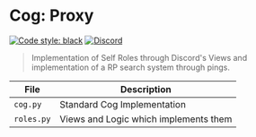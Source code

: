 # Cog: Proxy

[![Code style: black](https://img.shields.io/badge/code%20style-black-000000.svg?style=for-the-badge)](https://github.com/psf/black)
[![Discord](https://img.shields.io/discord/719343092963999804?color=%235865F2&label=Server&logo=discord&logoColor=white&style=for-the-badge)](https://discord.gg/CENcTvnarE)

> Implementation of Self Roles through Discord's Views and implementation of a RP search system through pings.

|    File    |              Description              |
|------------|---------------------------------------|
| `cog.py`   | Standard Cog Implementation           |
| `roles.py` | Views and Logic which implements them |
